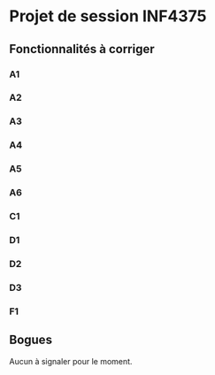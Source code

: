Projet de session INF4375
=========================

Fonctionnalités à corriger
--------------------------

### A1 ###



### A2 ###


### A3 ###



### A4 ###



### A5 ###



### A6 ###



### C1 ###



### D1 ###



### D2 ###



### D3 ###



### F1 ###

Bogues
------

Aucun à signaler pour le moment.
